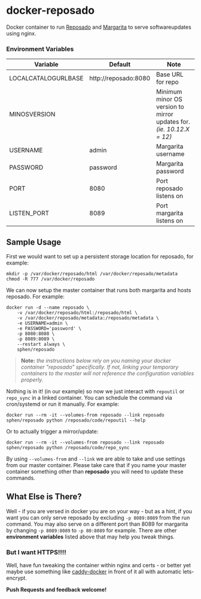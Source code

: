 docker-reposado
===============

Docker container to run [Reposado](https://github.com/wdas/reposado) and [Margarita](https://github.com/jessepeterson/margarita) to serve softwareupdates using nginx.

### Environment Variables

Variable | Default | Note
--- | --- | ---
LOCALCATALOGURLBASE | http://reposado:8080 | Base URL for repo
MINOSVERSION | | Minimum minor OS version to mirror updates for. _(ie. 10.12.X = 12)_
USERNAME | admin | Margarita username
PASSWORD | password | Margarita password
PORT | 8080 | Port reposado listens on
LISTEN_PORT | 8089 | Port margarita listens on

## Sample Usage

First we would want to set up a persistent storage location for reposado, for example:

```
mkdir -p /var/docker/reposado/html /var/docker/reposado/metadata
chmod -R 777 /var/docker/reposado
```

We can now setup the master container that runs both margarita and hosts reposado.  For example:

```
docker run -d --name reposado \
    -v /var/docker/reposado/html:/reposado/html \
    -v /var/docker/reposado/metadata:/reposado/metadata \
    -e USERNAME=admin \
    -e PASSWORD='password' \
    -p 8080:8080 \
    -p 8089:8089 \
    --restart always \
    sphen/reposado
```

> **Note:** _the instructions below rely on you naming your docker container "reposado" specifically.  If not, linking your temporary containers to the master will not reference the configuration variables properly._

Nothing is in it! (in our example) so now we just interact with `repoutil` or `repo_sync` in a linked container.  You can schedule the command via cron/systemd or run it manually.  For example:

```
docker run --rm -it --volumes-from reposado --link reposado sphen/reposado python /reposado/code/repoutil --help
```

Or to actually trigger a mirror/update:

```
docker run --rm -it --volumes-from reposado --link reposado sphen/reposado python /reposado/code/repo_sync
```

By using `--volumes-from` and `--link` we are able to take and use settings from our master container.  Please take care that if you name your master container something other than **reposado** you will need to update these commands.

## What Else is There?

Well - if you are versed in docker you are on your way - but as a hint, if you want you can only serve reposado by excluding `-p 8089:8089` from the run command.  You may also serve on a different port than 8089 for margarita by changing `-p 8089:8089` to `-p 80:8089` for example.  There are other **environment variables** listed above that may help you tweak things.

### But I want HTTPS!!!!

Well, have fun tweaking the container within nginx and certs - or better yet maybe use something like [caddy-docker](https://github.com/abiosoft/caddy-docker) in front of it all with automatic lets-encrypt.

**Push Requests and feedback welcome!**
